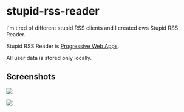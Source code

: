# stupid-rss-reader

I'm tired of different stupid RSS clients and I created ows Stupid RSS Reader.

Stupid RSS Reader is [Progressive Web Apps](https://developers.google.com/web/progressive-web-apps/).

All user data is stored only locally.

## Screenshots
![](https://habrastorage.org/webt/z-/l6/pu/z-l6pupxqnulr9bn6byj2k0af6u.jpeg)

![](https://habrastorage.org/webt/fk/sx/m1/fksxm1r2d7ipe1dqnwjmjpvn5zq.jpeg)
